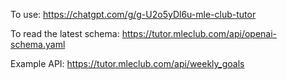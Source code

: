 To use: https://chatgpt.com/g/g-U2o5yDl6u-mle-club-tutor

To read the latest schema: https://tutor.mleclub.com/api/openai-schema.yaml

Example API: https://tutor.mleclub.com/api/weekly_goals
